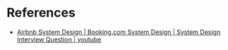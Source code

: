 # References

- [Airbnb System Design | Booking.com System Design | System Design Interview Question | youtube](https://www.youtube.com/watch?v=YyOXt2MEkv4)
